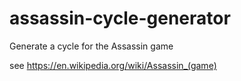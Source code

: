 # assassin-cycle-generator
Generate a cycle for the Assassin game

see https://en.wikipedia.org/wiki/Assassin_(game)

